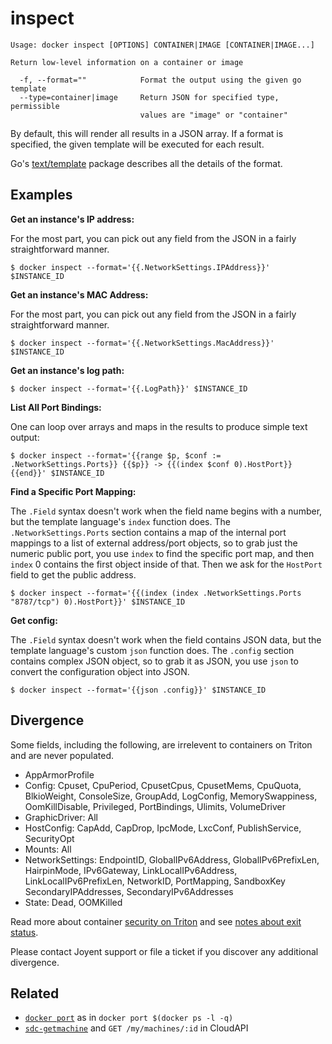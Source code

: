 # inspect

    Usage: docker inspect [OPTIONS] CONTAINER|IMAGE [CONTAINER|IMAGE...]

    Return low-level information on a container or image

      -f, --format=""            Format the output using the given go template
      --type=container|image     Return JSON for specified type, permissible 
                                 values are "image" or "container"

By default, this will render all results in a JSON array. If a format is
specified, the given template will be executed for each result.

Go's [text/template](http://golang.org/pkg/text/template/) package
describes all the details of the format.

## Examples

**Get an instance's IP address:**

For the most part, you can pick out any field from the JSON in a fairly
straightforward manner.

    $ docker inspect --format='{{.NetworkSettings.IPAddress}}' $INSTANCE_ID

**Get an instance's MAC Address:**

For the most part, you can pick out any field from the JSON in a fairly
straightforward manner.

    $ docker inspect --format='{{.NetworkSettings.MacAddress}}' $INSTANCE_ID

**Get an instance's log path:**

    $ docker inspect --format='{{.LogPath}}' $INSTANCE_ID

**List All Port Bindings:**

One can loop over arrays and maps in the results to produce simple text
output:

    $ docker inspect --format='{{range $p, $conf := .NetworkSettings.Ports}} {{$p}} -> {{(index $conf 0).HostPort}} {{end}}' $INSTANCE_ID

**Find a Specific Port Mapping:**

The `.Field` syntax doesn't work when the field name begins with a
number, but the template language's `index` function does. The
`.NetworkSettings.Ports` section contains a map of the internal port
mappings to a list of external address/port objects, so to grab just the
numeric public port, you use `index` to find the specific port map, and
then `index` 0 contains the first object inside of that. Then we ask for
the `HostPort` field to get the public address.

    $ docker inspect --format='{{(index (index .NetworkSettings.Ports "8787/tcp") 0).HostPort}}' $INSTANCE_ID

**Get config:**

The `.Field` syntax doesn't work when the field contains JSON data, but
the template language's custom `json` function does. The `.config`
section contains complex JSON object, so to grab it as JSON, you use
`json` to convert the configuration object into JSON.

    $ docker inspect --format='{{json .config}}' $INSTANCE_ID

## Divergence

Some fields, including the following, are irrelevent to containers on Triton and are never populated.

- AppArmorProfile
- Config: Cpuset, CpuPeriod, CpusetCpus, CpusetMems, CpuQuota, BlkioWeight, ConsoleSize, GroupAdd, LogConfig, 
  MemorySwappiness, OomKillDisable, Privileged, PortBindings, Ulimits, VolumeDriver
- GraphicDriver: All
- HostConfig: CapAdd, CapDrop, IpcMode, LxcConf, PublishService, SecurityOpt
- Mounts: All
- NetworkSettings: EndpointID, GlobalIPv6Address, GlobalIPv6PrefixLen, HairpinMode, IPv6Gateway,
  LinkLocalIPv6Address, LinkLocalIPv6PrefixLen, NetworkID, PortMapping, SandboxKey
  SecondaryIPAddresses, SecondaryIPv6Addresses
- State: Dead, OOMKilled

Read more about container [security on Triton](features/security.md) and see [notes about exit status](../divergence.md).

Please contact Joyent support or file a ticket if you discover any additional divergence.

## Related

- [`docker port`](../commands/port.md) as in `docker port $(docker ps -l -q)`
- [`sdc-getmachine`](https://apidocs.joyent.com/cloudapi/#GetMachine) and `GET /my/machines/:id` in CloudAPI

